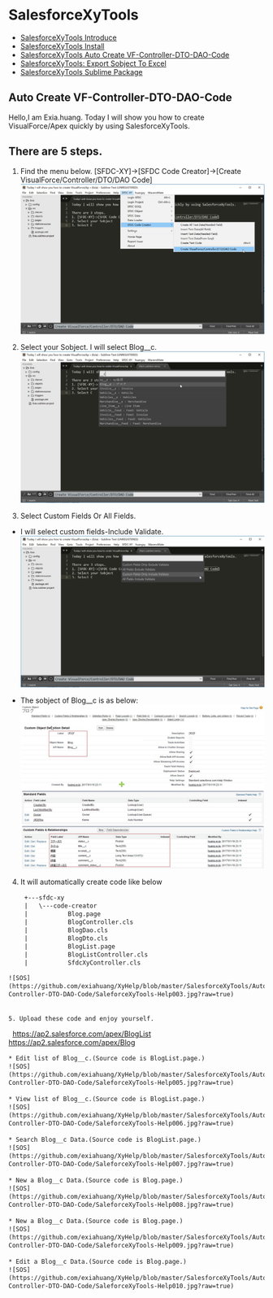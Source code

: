 # SalesforceXyTools

  * [SalesforceXyTools Introduce](http://www.ibmer.info/salesforcexytools.html)
  * [SalesforceXyTools Install](http://www.ibmer.info/salesforcexytools-install.html)
  * [SalesforceXyTools Auto Create VF-Controller-DTO-DAO-Code](http://www.ibmer.info/auto-create-sfdc-code.html)
  * [SalesforceXyTools: Export Sobject To Excel](http://www.ibmer.info/export-sobject-excel.html)
  * [SalesforceXyTools Sublime Package](https://packagecontrol.io/packages/SalesforceXyTools)

## Auto Create VF-Controller-DTO-DAO-Code
Hello,I am Exia.huang.
Today I will show you how to create VisualForce/Apex quickly by using SalesforceXyTools.

## There are 5 steps.
1. Find the menu below.
  [SFDC-XY]->[SFDC Code Creator]->[Create VisualForce/Controller/DTO/DAO Code]
  ![SOS](https://github.com/exiahuang/XyHelp/blob/master/SalesforceXyTools/Auto%20Create%20VF-Controller-DTO-DAO-Code/SaleforceXyTools-Help000.jpg?raw=true)

2. Select your Sobject.
  I will select Blog__c.
  ![SOS](https://github.com/exiahuang/XyHelp/blob/master/SalesforceXyTools/Auto%20Create%20VF-Controller-DTO-DAO-Code/SaleforceXyTools-Help001.jpg?raw=true)

3. Select Custom Fields Or All Fields.
  * I will select custom fields-Include Validate.
  ![SOS](https://github.com/exiahuang/XyHelp/blob/master/SalesforceXyTools/Auto%20Create%20VF-Controller-DTO-DAO-Code/SaleforceXyTools-Help002.jpg?raw=true)

  * The sobject of Blog__c is as below:
  ![SOS](https://github.com/exiahuang/XyHelp/blob/master/SalesforceXyTools/Auto%20Create%20VF-Controller-DTO-DAO-Code/SaleforceXyTools-Help004.jpg?raw=true)

4. It will automatically create code like below
   ```
	+---sfdc-xy
	|   \---code-creator
	|           Blog.page
	|           BlogController.cls
	|           BlogDao.cls
	|           BlogDto.cls
	|           BlogList.page
	|           BlogListController.cls
	|           SfdcXyController.cls
  ```
  ![SOS](https://github.com/exiahuang/XyHelp/blob/master/SalesforceXyTools/Auto%20Create%20VF-Controller-DTO-DAO-Code/SaleforceXyTools-Help003.jpg?raw=true)

  
5. Upload these code and enjoy yourself.
   ```
   https://ap2.salesforce.com/apex/BlogList
   https://ap2.salesforce.com/apex/Blog
   ```
  * Edit list of Blog__c.(Source code is BlogList.page.)
  ![SOS](https://github.com/exiahuang/XyHelp/blob/master/SalesforceXyTools/Auto%20Create%20VF-Controller-DTO-DAO-Code/SaleforceXyTools-Help005.jpg?raw=true)
  
  * View list of Blog__c.(Source code is BlogList.page.)
  ![SOS](https://github.com/exiahuang/XyHelp/blob/master/SalesforceXyTools/Auto%20Create%20VF-Controller-DTO-DAO-Code/SaleforceXyTools-Help006.jpg?raw=true)
  
  * Search Blog__c Data.(Source code is BlogList.page.)
  ![SOS](https://github.com/exiahuang/XyHelp/blob/master/SalesforceXyTools/Auto%20Create%20VF-Controller-DTO-DAO-Code/SaleforceXyTools-Help007.jpg?raw=true)
  
  * New a Blog__c Data.(Source code is Blog.page.)
  ![SOS](https://github.com/exiahuang/XyHelp/blob/master/SalesforceXyTools/Auto%20Create%20VF-Controller-DTO-DAO-Code/SaleforceXyTools-Help008.jpg?raw=true)
  
  * New a Blog__c Data.(Source code is Blog.page.)
  ![SOS](https://github.com/exiahuang/XyHelp/blob/master/SalesforceXyTools/Auto%20Create%20VF-Controller-DTO-DAO-Code/SaleforceXyTools-Help009.jpg?raw=true)
  
  * Edit a Blog__c Data.(Source code is Blog.page.)
  ![SOS](https://github.com/exiahuang/XyHelp/blob/master/SalesforceXyTools/Auto%20Create%20VF-Controller-DTO-DAO-Code/SaleforceXyTools-Help010.jpg?raw=true)
